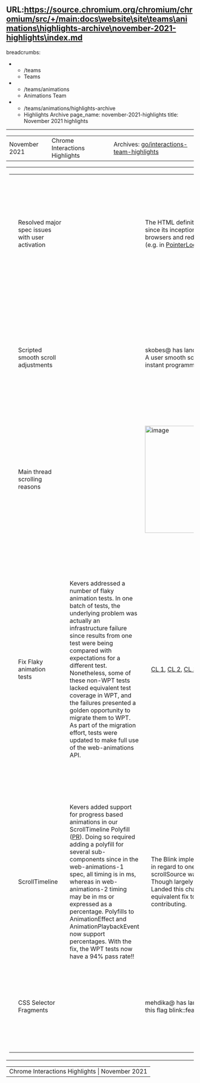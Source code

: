 URL:https://source.chromium.org/chromium/chromium/src/+/main:docs\website\site\teams\animations\highlights-archive\november-2021-highlights\index.md
---
breadcrumbs:
- - /teams
  - Teams
- - /teams/animations
  - Animations Team
- - /teams/animations/highlights-archive
  - Highlights Archive
page_name: november-2021-highlights
title: November 2021 highlights
---

<table>
<tr>

<td>November 2021</td>

<td>Chrome Interactions Highlights</td>

<td>Archives: <a href="http://go/animations-team-highlights">go/interactions-team-highlights</a></td>

</tr>
</table>

<table>
<tr>

<td><table></td>
<td><tr></td>

<td><td colspan=2>Resolved major spec issues with user activation</td></td>

<td><td colspan=2>The HTML definition for “activation triggering events” has been incomplete since its inception, and that led to <a href="https://docs.google.com/spreadsheets/d/1DGXjhQ6D3yZXIePOMo0dsd2agz0t5W7rYH1NwJ-QGJo/edit?usp=sharing">significant inconsistencies</a> between browsers and redundancies in other specs that relied on HTML’s wording (e.g. in <a href="https://github.com/w3c/pointerlock/pull/70">PointerLock</a>).</td></td>

<td><td colspan=2>mustaq@ recently resolved the long-standing <a href="https://github.com/whatwg/html/issues/3849">HTML issue</a> by securing consensus on removing high-level events, adding missing keyboard events, and fine-tuning all low-level events.</td></td>

<td><td colspan=2><table></td></td>
<td><td colspan=2><tr></td></td>

<td><td colspan=2><td> Before</td></td></td>

<td><td colspan=2><td>After</td></td></td>

<td><td colspan=2></tr></td></td>
<td><td colspan=2><tr></td></td>

<td><td colspan=2><td><img alt="image" src="https://lh6.googleusercontent.com/9_UKpmUyXhKiMJNiMe1lmziVqYp1nMnyR3KdQI0e_d6Tj0eVKxD_fl6A8cIqVEUwADu8HatizK53sRGk865RY7YfjVtzBesDDZrhhIWlUiwHq5vDRrdFNriqz8wTV5RapstzSiXkk0rnINrw6aGXyov4KcwTOtFC7cVdCSskzy-BX6da" height=185 width=234></td></td></td>

<td><td colspan=2><td><img alt="image" src="https://lh3.googleusercontent.com/7QumKLInjQCBAW1rqLpYRWK3qmqNYlZoshE9QdoB-ngXO3npKJFmSP8VchRBcnLZURYCytTtX2EQWil3Gurp7M3TGhtJ1QdI3wZNYiZNu4E9oXlaPWEb-qaZEv9_EnSxoDUXqtL4s7_hmzGSUdAIj8Ei_hNtWYbq1PNCNvp5FA0YSU_H" height=118 width=324.82328482328484></td></td></td>

<td><td colspan=2></tr></td></td>
<td><td colspan=2></table></td></td>

<td><td colspan=2>The HTML spec is now clear and precise, and it is supported by 5 automated web-platform-tests (html/user-activation/<a href="https://github.com/web-platform-tests/wpt/tree/master/html/user-activation">activation-trigger-\*</a>). </td></td>

<td><td colspan=2>This HTML update immediately led to a <a href="https://github.com/w3c/pointerlock/pull/76">cleanup</a> in the PointerLock spec. Any other spec that had to patch over the past HTML gaps can now be fixed too.</td></td>

<td></tr></td>
<td><tr></td>

<td><td colspan=2>Scripted smooth scroll adjustments</td></td>

<td><td colspan=2>skobes@ has landed a patch that fixes scripted smooth scroll adjustments. A user smooth scroll now continues with adjustment when interrupted by an instant programmatic scroll. <a href="https://crbug.com/1264266">crbug/1264266</a></td></td>

<td><td colspan=2><table></td></td>
<td><td colspan=2><tr></td></td>

<td><td colspan=2><td>Before (Text is jumpy) </td></td></td>

<td><td colspan=2><td>After (Text scrolls smoothly)</td></td></td>

<td><td colspan=2></tr></td></td>
<td><td colspan=2><tr></td></td>

<td><td colspan=2><td><img alt="image" src="https://lh3.googleusercontent.com/142qKkDoajLbtfL7yzPbGqEZN8pAlIWWepdc8Qqf1c208pStk9I_1T45qniqs5FQOgBVhKSqxC_b9PLLW1GZIwmFijBGNIgCNc4POaH46e3wNBoeZaXu7PXnUlB1i3RtSCvxfUVxKOUhGiKk0Gb019QxHLBarfq0BQh5DtJsgaWaN9Ky" height=257 width=274></td></td></td>

<td><td colspan=2><td><img alt="image" src="https://lh6.googleusercontent.com/3fc4T-On-cu71DKzwB7nhKkEKv13d3KauaMyZ6u87W85J0vihxiYTasCBUY_tJJzyjvIjQyruC4hW4DU4phu93HEHYNFHaxgYYmebC0JDHxgnLMmlXEubR_yhLyjkyhymob2h8n6CbY-YMM4da4N7SomFBEXiCItXoceFsk30WUECQt7" height=257 width=274></td></td></td>

<td><td colspan=2></tr></td></td>
<td><td colspan=2></table></td></td>

<td></tr></td>
<td><tr></td>

<td><td colspan=2>Main thread scrolling reasons</td></td>

<td><td colspan=2><img alt="image" src="https://lh3.googleusercontent.com/eQgY9T3BlD0XhA5IFVBydHJTeyPH_KGqkUDgk0OM0wJzgwMZ1F95a5vxvqKep4XCZX3Me0Ttl1ADeo-PAvrVMfiSREfDPFtbb-PjPPSSX8fy56kPS5-LcWnbsN97Y_JwKGh27FjNuK4PnlZ1Y83myXTdkTYueB005g07du6VYfKCagVx" height=287 width=576></td></td>

<td><td colspan=2>skobes@ has landed a patch that changes reporting "main thread scrolling reasons" in a way that makes sense post <a href="https://bugs.chromium.org/p/chromium/issues/detail?id=476553">Scroll Unification</a>. <a href="https://crbug.com/1082590">crbug/1082590</a></td></td>

<td></tr></td>
<td><tr></td>

<td><td rowspan=2>Fix Flaky animation tests</td></td>

<td><td rowspan=2>Kevers addressed a number of flaky animation tests. In one batch of tests, the underlying problem was actually an infrastructure failure since results from one test were being compared with expectations for a different test. Nonetheless, some of these non-WPT tests lacked equivalent test coverage in WPT, and the failures presented a golden opportunity to migrate them to WPT. As part of the migration effort, tests were updated to make full use of the web-animations API.</td></td>

<td><td rowspan=2><a href="https://chromium-review.googlesource.com/c/chromium/src/+/3269980">CL 1</a>, <a href="https://chromium-review.googlesource.com/c/chromium/src/+/3270068">CL 2</a>, <a href="https://chromium-review.googlesource.com/c/chromium/src/+/3272694">CL 3</a>, <a href="https://chromium-review.googlesource.com/c/chromium/src/+/3273014">CL 4</a>, <a href="https://chromium-review.googlesource.com/c/chromium/src/+/3275545">CL 5</a></td></td>

<td><td rowspan=2>Numerical precision reared its ugly head again. </td></td>

<td><td rowspan=2><img alt="image" src="https://lh5.googleusercontent.com/_IwuC55nDhhuQW4SRNqh14TCkIAWlReVyej8SdzZkjy3w4yGXSCtgnFKSv0v3KW8aBY9sEuN2mGfkCbRc2nNt_bkipKrsEahHare2VVHPr-17y1BPBmKdQjwbWfiCNEFUvJLGb0dFfqLJq-c859RNCYaJzd1zt6Hiuli604Rz0oHCb7I" height=17 width=279></td></td>

<td><td rowspan=2>Fortunately, the web-animations-1 spec is clear on the required precision for animation timing, and this was an easy fix by simply changing to the already supported assert_times_equal, which has the specced 1 microsecond of slack (<a href="https://chromium-review.googlesource.com/c/chromium/src/+/3270992">CL</a>).</td></td>

<td><td>Animation Construction</td></td>

<td><td>Kevers resolved a crash on Android that was triggered by calling an animation constructor with a missing or destroyed execution context. It should be perfectly fine to trigger an animation in such cases. We simply can’t run script (e.g. event handlers or promise resolution code). The issue was fixed by conditionally setting the execution context (<a href="https://chromium-review.googlesource.com/c/chromium/src/+/3278735">CL</a>).</td></td>

<td></tr></td>
<td><tr></td>

<td><td>ScrollTimeline</td></td>

<td><td>Kevers added support for progress based animations in our ScrollTimeline Polyfill (<a href="https://github.com/flackr/scroll-timeline/pull/37">PR</a>). Doing so required adding a polyfill for several sub-components since in the web-animations-1 spec, all timing is in ms, whereas in web-animations-2 timing may be in ms or expressed as a percentage. Polyfills to AnimationEffect and AnimationPlaybackEvent now support percentages. With the fix, the WPT tests now have a 94% pass rate!!</td></td>

<td><td>The Blink implementation of ScrollTimeline was out of sync with the spec in regard to one of the timeline property names. The deprecated property scrollSource was replaced with the updated property name, source (<a href="https://chromium-review.googlesource.com/c/chromium/src/+/3261899">CL</a>). Though largely a mechanical change, it required updating 41 WPT tests. Landed this change unblocked a third party contributor from landing the equivalent fix to the Polyfill (<a href="https://github.com/flackr/scroll-timeline/pull/35">PR</a>). Thanks Bramus for diving in and contributing.</td></td>

<td></tr></td>
<td><tr></td>

<td><td colspan=2>CSS Selector Fragments</td></td>

<td><td colspan=2>mehdika@ has landed a <a href="https://chromium-review.googlesource.com/c/chromium/src/+/3172857">CL</a> that implements <a href="https://github.com/WICG/scroll-to-text-fragment/blob/main/EXTENSIONS.md#proposed-solution">CSS Selector fragments</a> behind this flag blink::features::kCssSelectorFragmentAnchor.</td></td>

<td><td colspan=2><a href="https://en.wikipedia.org/wiki/Cat#:~:selector(type=CssSelector,value=img%5Bsrc$=%E2%80%9Dwhiskers_cat.jpg%E2%80%9D%5D)">https://en.wikipedia.org/wiki/Cat#:~:selector(type=CssSelector,value=img\[src$=”whiskers_cat.jpg”\])</a></td></td>

<td><td colspan=2><img alt="image" src="https://lh6.googleusercontent.com/M5w0K4JhTXJPKC5sjZgDSmT-wQUEKXadYT4_pGWiTepxGhSnHsWdWFqI4r7u4m99W8pQVWucGAyccRXyS8Ul0_VgJYNdR4VMcVGiAgqEddlc2gmAjjaMcbcwkFWUjmkWXvMsTNePIrHBTUkqRWktJuMKviTmTDTOFrdhBGDCi-DBklm_" height=225 width=447></td></td>

<td><td colspan=2>At this point the element is scrolled into the middle of the viewport. In the next step the element will be highlighted as well.</td></td>

<td></tr></td>
<td></table></td>

<td>Bug Status Update</td>

<td><img alt="image" src="https://lh6.googleusercontent.com/yK_7AqZ_uk5AjVjn86eSaBZ04rGF7E6ZN50DubuNIkOatP7y0CyDmliuJeYIgaJyLMYWrInbCXOQ2SPXo-GxCsudLGxuIPil8BjmL5jASvbVTMs-77EpXUBKTG3jbVlDjSP37vI1jF6rh5dXCBhM1-MpYktBoMpxjRNB5XQy8awrInN_" height=279 width=505></td>

<td><img alt="image" src="https://lh5.googleusercontent.com/8nkguJhKYxlkdIAAZo2yRzwDbvv4t8GEn5DGLwECoSD-TXqSwfXy268QOc0Sr7Vj5rlv5bpJgDnW_VTtyPDqf1QhBjYW91TUJQRR6PR5M7urHt6mKLitYzuXX2qBkWfh4MO0fCpANCYejBMRm7zYXtYUfeChGXw7wu5glhR7p4wzBzCr" height=264 width=479></td>

</tr>
</table>

<table>
<tr>

<td>Chrome Interactions Highlights | November 2021</td>

</tr>
</table>

